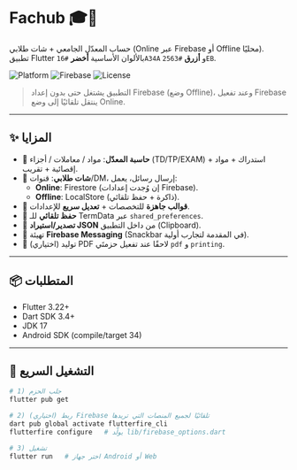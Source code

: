 # Fachub 🎓💬
حساب المعدّل الجامعي + شات طلابي (Online عبر Firebase أو Offline محليًا).  
تطبيق Flutter بالألوان الأساسية **أخضر** `#16A34A` و **أزرق** `#2563EB`.

![Platform](https://img.shields.io/badge/Flutter-3.x-blue)
![Firebase](https://img.shields.io/badge/Firebase-Core%20%7C%20Auth%20%7C%20Firestore%20%7C%20Messaging-ffca28)
![License](https://img.shields.io/badge/License-MIT-green)

> التطبيق يشتغل حتى بدون إعداد Firebase (وضع Offline)، وعند تفعيل Firebase ينتقل تلقائيًا إلى وضع Online.

---

## ✨ المزايا
- 🧮 **حاسبة المعدّل**: مواد / معاملات / أجزاء (TD/TP/EXAM) + استدراك + مواد إقصائية + تقريب.
- 💬 **شات طلابي**: قنوات/DM، إرسال رسائل، يعمل:
    - **Online**: Firestore (إن وُجدت إعدادات Firebase).
    - **Offline**: LocalStore (ذاكرة + حفظ تلقائي).
- 🧩 **قوالب جاهزة** للتخصصات + **تعديل سريع** للإعدادات.
- 💾 **حفظ تلقائي** للـ TermData عبر `shared_preferences`.
- 🔁 **تصدير/استيراد JSON** من داخل التطبيق (Clipboard).
- 🔔 تهيئة **Firebase Messaging** (Snackbar في المقدمة لتجارب أولية).
- 📄 (اختياري) توليد PDF لاحقًا عند تفعيل حزمتَي `pdf` و `printing`.

---

## 📦 المتطلبات
- Flutter 3.22+
- Dart SDK 3.4+
- JDK 17
- Android SDK (compile/target 34)

---

## 🚀 التشغيل السريع
```bash
# 1) جلب الحزم
flutter pub get

# 2) (اختياري) ربط Firebase تلقائيًا لجميع المنصات التي تريدها
dart pub global activate flutterfire_cli
flutterfire configure   # يولّد lib/firebase_options.dart

# 3) تشغيل
flutter run   # اختر جهاز Android أو Web
